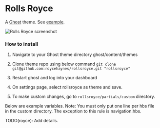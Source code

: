 # Rolls Royce

A [Ghost](https://ghost.org/) theme. See [example](http://www.roycehaynes.com).

![Rolls Royce screenshot](https://raw.github.com/roycehaynes/rollsroyce/master/rollsroyce-2.png)


### How to install

1. Navigate to your Ghost theme directory ghost/content/themes

2. Clone theme repo using below command ```git clone git@github.com:roycehaynes/rollsroyce.git "rollsroyce"```

3. Restart ghost and log into your dashboard

4. On settings page, select rollsroyce as theme and save.

5. To make custom changes, go to ```rollsroyce/partials/custom``` directory.

Below are example variables. Note: You must only put one line per hbs file in the custom directory. The exception to this rule is navigation.hbs.

TODO(royce): Add details.
